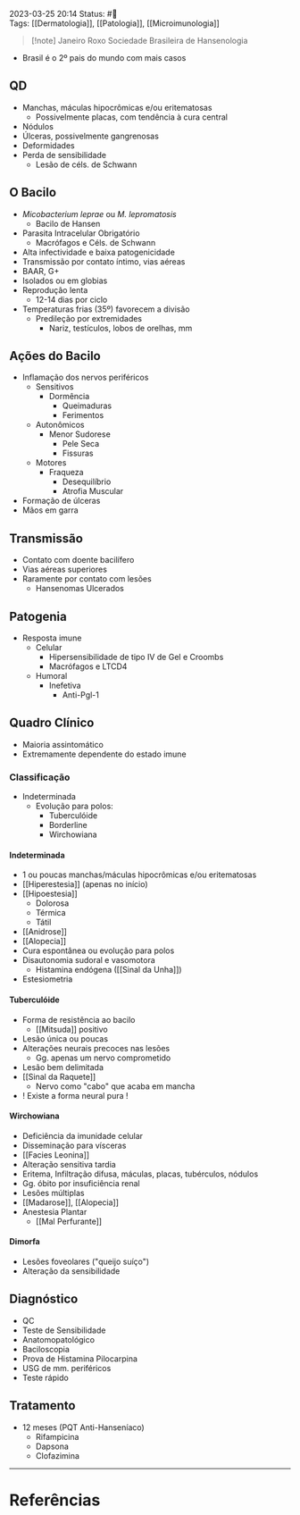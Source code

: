 2023-03-25 20:14
Status: #🌱  
Tags: [[Dermatologia]], [[Patologia]], [[Microimunologia]]
<br/>
>[!note] Janeiro Roxo
>Sociedade Brasileira de Hansenologia

- Brasil é o 2º pais do mundo com mais casos
## QD
- Manchas, máculas hipocrômicas e/ou eritematosas
	- Possivelmente placas, com tendência à cura central
- Nódulos
- Úlceras, possivelmente gangrenosas
- Deformidades
- Perda de sensibilidade
	- Lesão de céls. de Schwann
## O Bacilo
- _Micobacterium leprae_ ou _M. lepromatosis_
	- Bacilo de Hansen
- Parasita Intracelular Obrigatório
	- Macrófagos e Céls. de Schwann
- Alta infectividade e baixa patogenicidade
- Transmissão por contato íntimo, vias aéreas
- BAAR, G+
- Isolados ou em globias
- Reprodução lenta
	- 12-14 dias por ciclo
- Temperaturas frias (35º) favorecem a divisão
	- Predileção por extremidades
		- Nariz, testículos, lobos de orelhas, mm
## Ações do Bacilo
- Inflamação dos nervos periféricos
	- Sensitivos
		- Dormência
			- Queimaduras
			- Ferimentos
	- Autonômicos
		- Menor Sudorese
			- Pele Seca
			- Fissuras
	- Motores
		- Fraqueza
			- Desequilíbrio
			- Atrofia Muscular
- Formação de úlceras
- Mãos em garra
## Transmissão
- Contato com doente bacilífero
- Vias aéreas superiores
- Raramente por contato com lesões
	- Hansenomas Ulcerados
## Patogenia
- Resposta imune
	- Celular
		- Hipersensibilidade de tipo IV de Gel e Croombs
		- Macrófagos e LTCD4
	- Humoral
		- Inefetiva
			- Anti-Pgl-1
## Quadro Clínico
- Maioria assintomático
- Extremamente dependente do estado imune
### Classificação
- Indeterminada
	- Evolução para polos:
		- Tuberculóide
		- Borderline
		- Wirchowiana
#### Indeterminada
- 1 ou poucas manchas/máculas hipocrômicas e/ou eritematosas
- [[Hiperestesia]] (apenas no início) 
- [[Hipoestesia]]
	- Dolorosa
	- Térmica
	- Tátil
- [[Anidrose]]
- [[Alopecia]]
- Cura espontânea ou evolução para polos
- Disautonomia sudoral e vasomotora
	- Histamina endógena ([[Sinal da Unha]])
- Estesiometria
#### Tuberculóide
- Forma de resistência ao bacilo
	- [[Mitsuda]] positivo
- Lesão única ou poucas
- Alterações neurais precoces nas lesões
	- Gg. apenas um nervo comprometido
- Lesão bem delimitada
- [[Sinal da Raquete]]
	- Nervo como "cabo" que acaba em mancha
- ! Existe a forma neural pura !
#### Wirchowiana
- Deficiência da imunidade celular
- Disseminação para vísceras
- [[Facies Leonina]]
- Alteração sensitiva tardia
- Eritema, Infiltração difusa, máculas, placas, tubérculos, nódulos
- Gg. óbito por insuficiência renal
- Lesões múltiplas
- [[Madarose]], [[Alopecia]]
- Anestesia Plantar
	- [[Mal Perfurante]]
#### Dimorfa
- Lesões foveolares ("queijo suíço")
- Alteração da sensibilidade
## Diagnóstico
- QC
- Teste de Sensibilidade
- Anatomopatológico
- Baciloscopia
- Prova de Histamina Pilocarpina
- USG de mm. periféricos
- Teste rápido
## Tratamento
- 12 meses (PQT Anti-Hanseníaco)
	- Rifampicina
	- Dapsona
	- Clofazimina
____
# Referências

